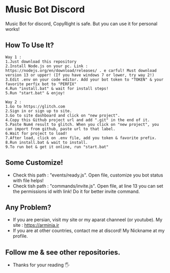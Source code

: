 # Music Bot Discord
Music Bot for discord, CopyRight is safe. But you can use it for personal works!

## How To Use It?
```
Way 1 :
1.Just download this repository
2.Install Node.js on your pc. Link : https://nodejs.org/en/download/releases/ . e carful! Must download version 13 or upper! (If you have windows 7 or lower, try way 2!)
3.Edit .env on your code editor. Add your bot token to "TOKEN" & your favorite perfix bot to "PERFIX"
4.Run "install.bat" & wait for install steps!
5.Run "start.bat" & enjoy!
```

```
Way 2 :
1.Go to https://glitch.com
2.Sign in or sign up to site.
3.Go to site dashboard and click on "new project".
4.Copy this Github project url and add ".git" in the end of it.
5.Paste Num4 result to glitch. When you click on "new project", you can import from github, paste url to that label.
6.Wait for project to load!
7.After load, click on .env file, add you token & favorite prefix.
8.Run install.bat & wait to install.
9.To run bot & get it online, run "start.bat"
```

## Some Customize! 
- Check this path : "events/ready.js". Open file, customize you bot status with file helps!
- Check tish path : "commands/invite.js". Open file, at line 13 you can set the permissions id with link! Do it for better invite command.


## Any Problem?
- If you are persian, visit my site or my aparat channeel (or youtube). My site : https://arminia.ir
- If you are at other countries, contact me at discord! My Nickname at my profile.

## Follow me & see other repositories.
- Thanks for your reading 🖐
